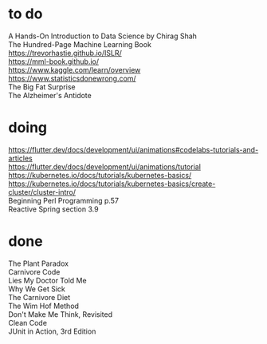 # to do    
A Hands-On Introduction to Data Science by Chirag Shah  
The Hundred-Page Machine Learning Book  
https://trevorhastie.github.io/ISLR/  
https://mml-book.github.io/  
https://www.kaggle.com/learn/overview  
https://www.statisticsdonewrong.com/  
The Big Fat Surprise  
The Alzheimer's Antidote  
# doing
https://flutter.dev/docs/development/ui/animations#codelabs-tutorials-and-articles  
https://flutter.dev/docs/development/ui/animations/tutorial    
https://kubernetes.io/docs/tutorials/kubernetes-basics/  
https://kubernetes.io/docs/tutorials/kubernetes-basics/create-cluster/cluster-intro/  
Beginning Perl Programming p.57  
Reactive Spring section 3.9
# done
The Plant Paradox  
Carnivore Code  
Lies My Doctor Told Me  
Why We Get Sick  
The Carnivore Diet  
The Wim Hof Method  
Don't Make Me Think, Revisited  
Clean Code  
JUnit in Action, 3rd Edition   
